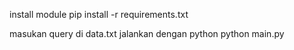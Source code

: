 install module 
pip install -r requirements.txt

masukan query di data.txt
jalankan dengan python
python main.py
  
